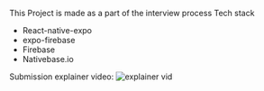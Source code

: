 This Project is made as a part of the interview process
Tech stack

- React-native-expo
- expo-firebase
- Firebase
- Nativebase.io

Submission explainer video:
![explainer vid](https://www.loom.com/share/8ec8401a3a7a4f048285e2384ff3a7ba)
